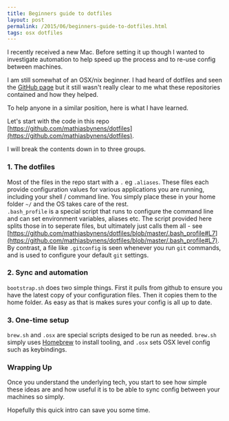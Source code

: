```yaml
---
title: Beginners guide to dotfiles
layout: post
permalink: /2015/06/beginners-guide-to-dotfiles.html
tags: osx dotfiles
---
```


I recently received a new Mac. Before setting it up though I wanted to investigate automation to help speed up the process and to re-use config between machines.

I am still somewhat of an OSX/nix beginner. I had heard of dotfiles and seen the [GitHub page](https://dotfiles.github.io/) but it still wasn't really clear to me what these repositories contained and how they helped.

To help anyone in a similar position, here is what I have learned.

<!-- more -->

Let's start with the code in this repo [https://github.com/mathiasbynens/dotfiles](https://github.com/mathiasbynens/dotfiles).

I will break the contents down in to three groups.

### 1. The dotfiles
Most of the files in the repo start with a `.` eg `.aliases`. These files each provide configuration values for various applications you are running, including your shell / command line. You simply place these in your home folder `~/` and the OS takes care of the rest.  
`.bash_profile` is a special script that runs to configure the command line and can set environment variables, aliases etc. The script provided here splits those in to seperate files, but ultimately just calls them all - see [https://github.com/mathiasbynens/dotfiles/blob/master/.bash_profile#L7](https://github.com/mathiasbynens/dotfiles/blob/master/.bash_profile#L7).  
By contrast, a file like `.gitconfig` is seen whenever you run `git` commands, and is used to configure your default `git` settings.

### 2. Sync and automation
`bootstrap.sh` does two simple things. First it pulls from github to ensure you have the latest copy of your configuration files. Then it copies them to the home folder. As easy as that is makes sures your config is all up to date.

### 3. One-time setup
`brew.sh` and `.osx` are special scripts desiged to be run as needed. `brew.sh` simply uses [Homebrew](http://brew.sh/) to install tooling, and `.osx` sets OSX level config such as keybindings.

### Wrapping Up
Once you understand the underlying tech, you start to see how simple these ideas are and how useful it is to be able to sync config between your machines so simply.

Hopefully this quick intro can save you some time.
